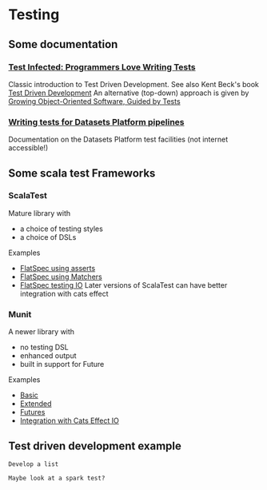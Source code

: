 # Testing

## Some documentation

### [Test Infected: Programmers Love Writing Tests](https://citeseerx.ist.psu.edu/document?repid=rep1&type=pdf&doi=14f22a35fdc5f919175438c7caa7bd75d7cb9ea3)

Classic introduction to Test Driven Development.
See also Kent Beck's book [Test Driven Development](https://www.amazon.co.uk/gp/product/B095SQ9WP4)
An alternative (top-down) approach is given by [Growing Object-Oriented Software, Guided by Tests](https://www.amazon.co.uk/Growing-Object-Oriented-Software-Addison-Wesley-Signature-ebook/dp/B002TIOYVW)

### [Writing tests for Datasets Platform pipelines](https://data.mpi-internal.com/150-products/100-list/datasets-platform/020-onboarding/050-create-a-pipeline/writing-pipeline-tests/)

Documentation on the Datasets Platform test facilities (not internet accessible!)

## Some scala test Frameworks    

### ScalaTest

Mature library with
- a choice of testing styles
- a choice of DSLs

Examples

- [FlatSpec using asserts](../src/test/scala/syncs/testing/scalatest/ScalaTestFlatAssertsSpec.scala)
- [FlatSpec using Matchers](../src/test/scala/syncs/testing/scalatest/ScalaTestFlatMatchersSpec.scala)
- [FlatSpec testing IO](../src/test/scala/syncs/testing/scalatest/ScalaTestIOSpec.scala) 
  Later versions of ScalaTest can have better integration with cats effect


### Munit

A newer library with
- no testing DSL
- enhanced output
- built in support for Future

Examples

- [Basic](../src/test/scala/syncs/testing/munit/MunitBasicExampleSpec.scala)
- [Extended](../src/test/scala/syncs/testing/munit/MunitExtendedExampleSpec.scala)
- [Futures](../src/test/scala/syncs/testing/munit/MunitFuturesExampleSpec.scala)
- [Integration with Cats Effect IO](../src/test/scala/syncs/testing/munit/MunitCatsEffectExampleSpec.scala)

## Test driven development example
    Develop a list

    Maybe look at a spark test?
